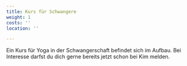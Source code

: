 ```yaml
---
title: Kurs für Schwangere
weight: 1
costs: ''
location: ''

---
```

Ein Kurs für Yoga in der Schwangerschaft befindet sich im Aufbau. Bei Interesse darfst du dich gerne bereits jetzt schon bei Kim melden.